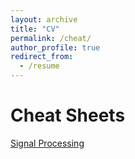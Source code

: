 ```yaml
---
layout: archive
title: "CV"
permalink: /cheat/
author_profile: true
redirect_from:
  - /resume
---
```



Cheat Sheets
=============
[Signal Processing](http://rsriprakash.github.io/files/Signals_systems.pdf)
